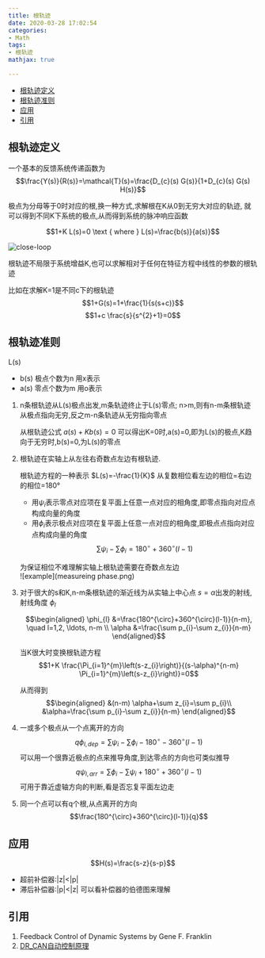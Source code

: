 ```yaml
---
title: 根轨迹
date: 2020-03-28 17:02:54
categories:
- Math
tags:
- 根轨迹
mathjax: true

---
```


<!-- @import "[TOC]" {cmd="toc" depthFrom=2 depthTo=3 orderedList=false} -->

<!-- code_chunk_output -->

- [根轨迹定义](#根轨迹定义)
- [根轨迹准则](#根轨迹准则)
- [应用](#应用)
- [引用](#引用)

<!-- /code_chunk_output -->


## 根轨迹定义
一个基本的反馈系统传递函数为
$$\frac{Y(s)}{R(s)}=\mathcal{T}(s)=\frac{D_{c}(s) G(s)}{1+D_{c}(s) G(s) H(s)}$$

极点为分母等于0时对应的根,换一种方式,求解根在K从0到无穷大对应的轨迹,
就可以得到不同K下系统的极点,从而得到系统的脉冲响应函数

$$1+K L(s)=0 \text { where } L(s)=\frac{b(s)}{a(s)}$$

![close-loop](close-loop.png)

根轨迹不局限于系统增益K,也可以求解相对于任何在特征方程中线性的参数的根轨迹

比如在求解K=1是不同c下的根轨迹
$$1+G(s)=1+\frac{1}{s(s+c)}$$
$$1+c \frac{s}{s^{2}+1}=0$$

## 根轨迹准则
L(s)
- b(s) 极点个数为n 用x表示
- a(s) 零点个数为m 用o表示

1. n条根轨迹从L(s)极点出发,m条轨迹终止于L(s)零点;
n>m,则有n-m条根轨迹从极点指向无穷,反之m-n条轨迹从无穷指向零点

    从根轨迹公式 $a(s)+K b(s)=0$ 可以得出K=0时,a(s)=0,即为L(s)的极点,K趋向于无穷时,b(s)=0,为L(s)的零点

2. 根轨迹在实轴上从左往右奇数点左边有根轨迹.
    
    根轨迹方程的一种表示 $L(s)=-\frac{1}{K}$ 从复数相位看左边的相位=右边的相位=180°
    - 用$\psi_{i}$表示零点对应项在复平面上任意一点对应的相角度,即零点指向对应点构成向量的角度
    - 用$\phi_{i}$表示极点对应项在复平面上任意一点对应的相角度,即极点点指向对应点构成向量的角度
    $$\sum \psi_{i}-\sum \phi_{i}=180^{\circ}+360^{\circ}(l-1)$$
    
    为保证相位不难理解实轴上根轨迹需要在奇数点左边        
    ![example](measureing phase.png)
    
3. 对于很大的s和K,n-m条根轨迹的渐近线为从实轴上中心点 $s=\alpha$出发的射线,射线角度 $\phi_{l}$ 
    
    $$\begin{aligned}
    \phi_{l} &=\frac{180^{\circ}+360^{\circ}(l-1)}{n-m}, \quad l=1,2, \ldots, n-m \\
    \alpha &=\frac{\sum p_{i}-\sum z_{i}}{n-m}
    \end{aligned}$$    

    当K很大时变换根轨迹方程
    $$1+K \frac{\Pi_{i=1}^{m}\left(s-z_{i}\right)}{(s-\alpha)^{n-m} \Pi_{i=1}^{m}\left(s-z_{i}\right)}=0$$
    
    从而得到
    $$\begin{aligned}
    &(n-m) \alpha+\sum z_{i}=\sum p_{i}\\
    &\alpha=\frac{\sum p_{i}-\sum z_{i}}{n-m}
    \end{aligned}$$

4. 一或多个极点从一个点离开的方向
$$q \phi_{l, d e p}=\sum \psi_{i}-\sum \phi_{i}-180^{\circ}-360^{\circ}(l-1)$$
    可以用一个很靠近极点的点来推导角度,到达零点的方向也可类似推导
    $$q \psi_{l, a r r}=\sum \phi_{i}-\sum \psi_{i}+180^{\circ}+360^{\circ}(l-1)$$
    可用于靠近虚轴方向的判断,看是否忘复平面左边走
    
5. 同一个点可以有q个根,从点离开的方向
$$\frac{180^{\circ}+360^{\circ}(l-1)}{q}$$

## 应用
$$H(s)=\frac{s-z}{s-p}$$
- 超前补偿器:|z|<|p|
- 滞后补偿器:|p|<|z|
可以看补偿器的伯德图来理解

## 引用
1. Feedback Control of Dynamic Systems by Gene F. Franklin
2. [DR_CAN自动控制原理](https://www.bilibili.com/video/BV1JJ411i7ph?t=498)         
    
    